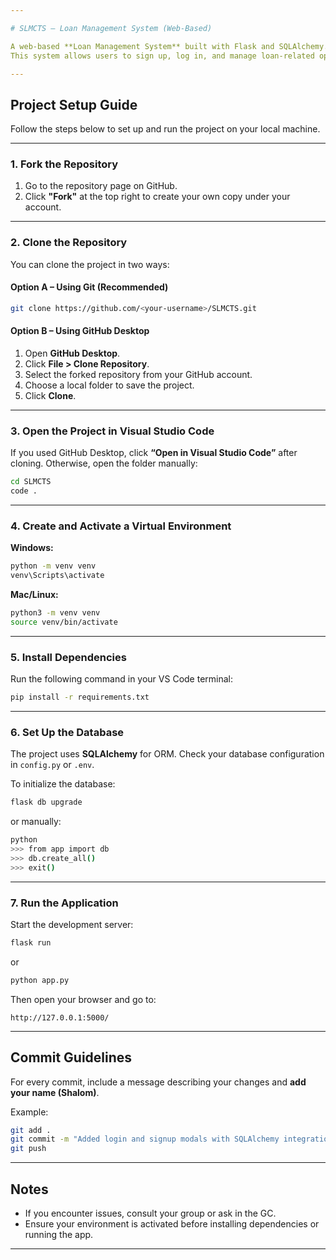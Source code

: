```yaml
---

# SLMCTS – Loan Management System (Web-Based)

A web-based **Loan Management System** built with Flask and SQLAlchemy.
This system allows users to sign up, log in, and manage loan-related operations.

---
```


## Project Setup Guide

Follow the steps below to set up and run the project on your local machine.

---

### 1. Fork the Repository

1. Go to the repository page on GitHub.
2. Click **"Fork"** at the top right to create your own copy under your account.

---

### 2. Clone the Repository

You can clone the project in two ways:

#### Option A – Using Git (Recommended)

```bash
git clone https://github.com/<your-username>/SLMCTS.git
```

#### Option B – Using GitHub Desktop

1. Open **GitHub Desktop**.
2. Click **File > Clone Repository**.
3. Select the forked repository from your GitHub account.
4. Choose a local folder to save the project.
5. Click **Clone**.

---

### 3. Open the Project in Visual Studio Code

If you used GitHub Desktop, click **“Open in Visual Studio Code”** after cloning.
Otherwise, open the folder manually:

```bash
cd SLMCTS
code .
```

---

### 4. Create and Activate a Virtual Environment

**Windows:**

```bash
python -m venv venv
venv\Scripts\activate
```

**Mac/Linux:**

```bash
python3 -m venv venv
source venv/bin/activate
```

---

### 5. Install Dependencies

Run the following command in your VS Code terminal:

```bash
pip install -r requirements.txt
```

---

### 6. Set Up the Database

The project uses **SQLAlchemy** for ORM.
Check your database configuration in `config.py` or `.env`.

To initialize the database:

```bash
flask db upgrade
```

or manually:

```bash
python
>>> from app import db
>>> db.create_all()
>>> exit()
```

---

### 7. Run the Application

Start the development server:

```bash
flask run
```

or

```bash
python app.py
```

Then open your browser and go to:

```
http://127.0.0.1:5000/
```

---

## Commit Guidelines

For every commit, include a message describing your changes and **add your name (Shalom)**.

Example:

```bash
git add .
git commit -m "Added login and signup modals with SQLAlchemy integration - Shalom"
git push
```

---

## Notes

* If you encounter issues, consult your group or ask in the GC.
* Ensure your environment is activated before installing dependencies or running the app.

---

